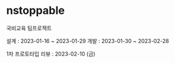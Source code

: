 # nstoppable
국비교육 팀프로젝트

설계 : 2023-01-16 ~ 2023-01-29
개발 : 2023-01-30 ~ 2023-02-28

1차 프로토타입 리뷰 : 2023-02-10 (금)
